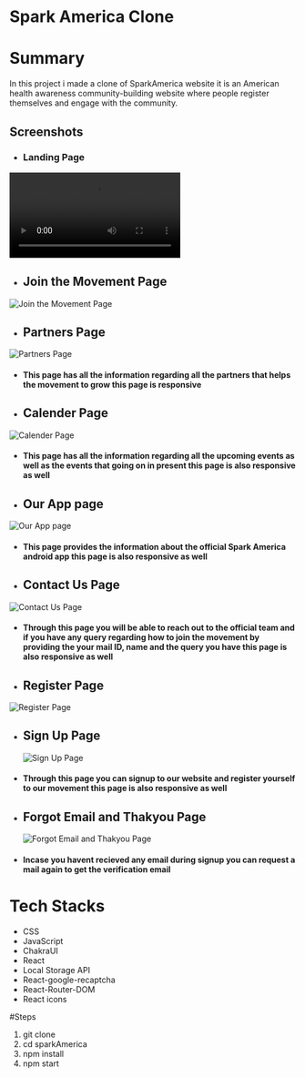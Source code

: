 # Spark America Clone

# Summary

In this project i made a clone of SparkAmerica website it is an American health awareness community-building website where people register themselves and engage with the community.


## Screenshots

- ### Landing Page

![Landing Page](https://user-images.githubusercontent.com/40628582/194738750-2cf5f132-cc8e-4242-8688-cbc57f2699cb.mp4)
- ## Join the Movement Page

![Join the Movement Page](https://user-images.githubusercontent.com/40628582/197356504-8129bd14-a0d0-4deb-9b38-88402827bac7.png)

- ## Partners Page

![Partners Page](https://user-images.githubusercontent.com/40628582/197356561-a7069aa9-929f-4c98-841c-c455a9ccd141.png)

- #### This page has all the information regarding all the partners that helps the movement to grow this page is responsive
- ## Calender Page

![Calender Page](https://user-images.githubusercontent.com/40628582/197356613-2726e963-4226-4020-bef9-43e1a2d4b220.png)

- #### This page has all the information regarding all the upcoming events as well as the events that going on in present this page is also responsive as well
- ## Our App page

![Our App page](https://user-images.githubusercontent.com/40628582/197356649-ddc8f5b6-821d-4cbd-9023-9cf9d14a46ad.png)

- #### This page provides the information about the official Spark America android app this page is also responsive as well
- ## Contact Us Page

![Contact Us Page](https://user-images.githubusercontent.com/40628582/197356711-3d92bfb6-328d-44ce-bfce-8d16ee2a6eca.png)

- #### Through this page you will be able to reach out to the official team and if you have any query regarding how to join the movement by providing the your mail ID, name and the query you have this page is also responsive as well
- ## Register Page

![Register Page ](https://user-images.githubusercontent.com/40628582/197356794-3f592120-a10c-43a8-8557-cd5180d4d595.png)

- ## Sign Up Page
  ![Sign Up Page ](https://user-images.githubusercontent.com/40628582/197356876-ccc75593-9e43-4b92-89e0-65a443a99818.png)
- #### Through this page you can signup to our website and register yourself to our movement this page is also responsive as well
- ## Forgot Email and Thakyou Page
  ![Forgot Email and Thakyou Page](https://user-images.githubusercontent.com/40628582/197356951-cf15250a-b23d-488e-a0e1-b868b05b721b.png)
- #### Incase you havent recieved any email during signup you can request a mail again to get the verification email

# Tech Stacks
- CSS
- JavaScript
- ChakraUI
- React
- Local Storage API
- React-google-recaptcha
- React-Router-DOM
- React icons

#Steps 
1. git clone <Repo link>
2. cd sparkAmerica
3. npm install
4. npm start
  ​
